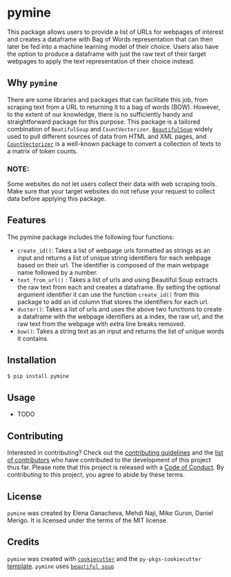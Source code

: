 # pymine

This package allows users to provide a list of URLs for webpages of interest and creates a dataframe with Bag of Words representation that can then later be fed into a machine learning model of their choice. Users also have the option to produce a dataframe with just the raw text of their target webpages to apply the text representation of their choice instead.

## Why `pymine`

There are some libraries and packages that can facilitate this job, from scraping text from a URL to returning it to a bag of words (BOW). However, to the extent of our knowledge, there is no sufficiently handy and straightforward package for this purpose. This package is a tailored combination of `BeatifulSoup` and `CountVectorizer`. [`BeautifulSoup`](https://www.crummy.com/software/BeautifulSoup/bs4/doc/) widely used to pull different sources of data from HTML and XML pages, and [`CountVectorizer`](https://scikit-learn.org/stable/modules/generated/sklearn.feature_extraction.text.CountVectorizer.html) is a well-known package to convert a collection of texts to a matrix of token counts.


### NOTE:

Some websites do not let users collect their data with web scraping tools. Make sure that your target websites do not refuse your request to collect data before applying this package.

## Features

The pymine package includes the following four functions:

-   `create_id()`: Takes a list of webpage urls formatted as strings as an input and returns a list of unique string identifiers for each webpage based on their url. The identifier is composed of the main webpage name followed by a number.
-   `text_from_url()` : Takes a list of urls and using Beautiful Soup extracts the raw text from each and creates a dataframe. By setting the optional argument identifier it can use the function `create_id()` from this package to add an id column that stores the identifiers for each url.
-   `duster()`: Takes a list of urls and uses the above two functions to create a dataframe with the webpage identifiers as a index, the raw url, and the raw text from the webpage with extra line breaks removed.
-   `bow()`: Takes a string text as an input and returns the list of unique words it contains.

## Installation

``` bash
$ pip install pymine
```

## Usage

-   TODO

## Contributing

Interested in contributing? Check out the [contributing guidelines](CONTRIBUTING.md) and the [list of contributors](CONTRIBUTORS.md) who have contributed to the development of this project thus far. Please note that this project is released with a [Code of Conduct](CONDUCT.md). By contributing to this project, you agree to abide by these terms.

## License

`pymine` was created by Elena Ganacheva, Mehdi Naji, Mike Guron, Daniel Merigo. It is licensed under the terms of the MIT license.

## Credits

`pymine` was created with [`cookiecutter`](https://cookiecutter.readthedocs.io/en/latest/) and the `py-pkgs-cookiecutter` [template](https://github.com/py-pkgs/py-pkgs-cookiecutter). `pymine` uses [`beautiful soup`](https://www.crummy.com/software/BeautifulSoup/)

